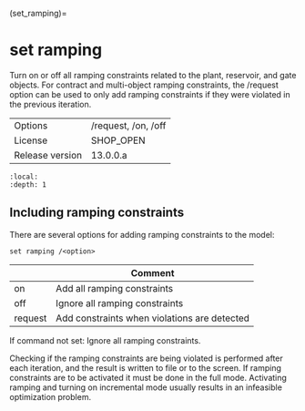 (set_ramping)=
# set ramping
Turn on or off all ramping constraints related to the plant, reservoir, and gate objects. For contract and multi-object ramping constraints, the /request option can be used to only add ramping constraints if they were violated in the previous iteration.

|   |   |
|---|---|
|Options|/request, /on, /off|
|License|SHOP_OPEN|
|Release version|13.0.0.a|

```{contents}
:local:
:depth: 1
```

## Including ramping constraints
There are several options for adding ramping constraints to the model:
```
set ramping /<option>
```

|<option>|Comment|
|---|---|
|on|Add all ramping constraints|
|off|Ignore all ramping constraints|
|request|Add constraints when violations are detected|

If command not set: Ignore all ramping constraints.

Checking if the ramping constraints are being violated is performed after each iteration, and the result is written to file or to the screen. If ramping constraints are to be activated it must be done in the full mode. Activating ramping and turning on incremental mode usually results in an infeasible optimization problem.



